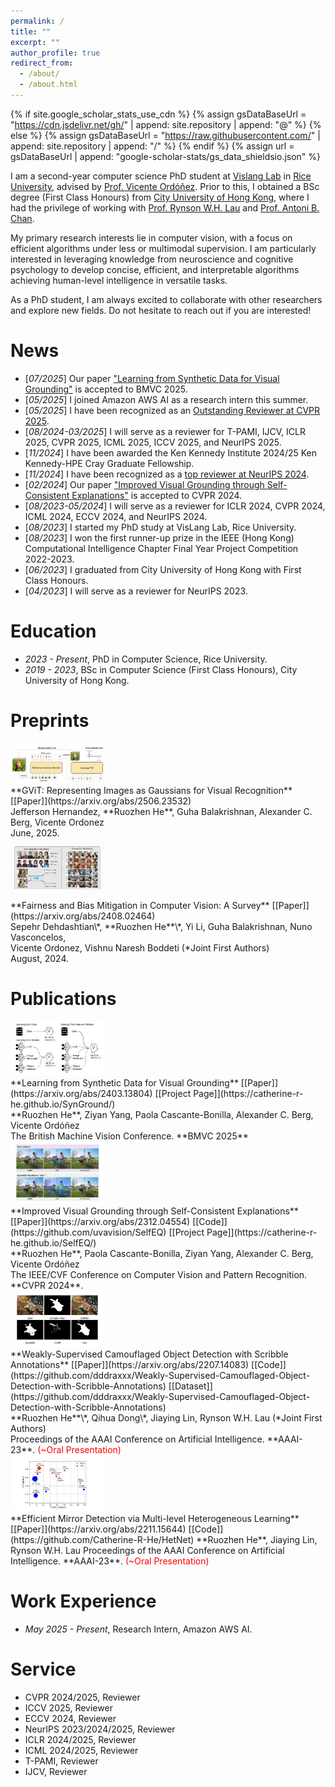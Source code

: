 ```yaml
---
permalink: /
title: ""
excerpt: ""
author_profile: true
redirect_from: 
  - /about/
  - /about.html
---
```


{% if site.google_scholar_stats_use_cdn %}
{% assign gsDataBaseUrl = "https://cdn.jsdelivr.net/gh/" | append: site.repository | append: "@" %}
{% else %}
{% assign gsDataBaseUrl = "https://raw.githubusercontent.com/" | append: site.repository | append: "/" %}
{% endif %}
{% assign url = gsDataBaseUrl | append: "google-scholar-stats/gs_data_shieldsio.json" %}

<span class='anchor' id='about-me'></span>

I am a second-year computer science PhD student at [Vislang Lab](https://www.vislang.ai) in [Rice University](https://csweb.rice.edu/), advised by [Prof. Vicente Ordóñez](http://vicenteordonez.com). Prior to this, I obtained a BSc degree (First Class Honours) from [City University of Hong Kong](https://www.cityu.edu.hk/), where I had the privilege of working with [Prof. Rynson W.H. Lau](https://www.cs.cityu.edu.hk/~rynson/) and [Prof. Antoni B. Chan](https://www.cs.cityu.edu.hk/~abchan/).

My primary research interests lie in computer vision, with a focus on efficient algorithms under less or multimodal supervision. I am particularly interested in leveraging knowledge from neuroscience and cognitive psychology to develop concise, efficient, and interpretable algorithms achieving human-level intelligence in versatile tasks. 

As a PhD student, I am always excited to collaborate with other researchers and explore new fields. Do not hesitate to reach out if you are interested!

<!-- # 🔥 News -->
# News
- \[*07/2025*\] Our paper ["Learning from Synthetic Data for Visual Grounding"](https://catherine-r-he.github.io/SynGround/) is accepted to BMVC 2025.
- \[*05/2025*\] I joined Amazon AWS AI as a research intern this summer.
- \[*05/2025*\] I have been recognized as an [Outstanding Reviewer at CVPR 2025](https://cvpr.thecvf.com/Conferences/2025/ProgramCommittee#all-outstanding-reviewer).
- \[*08/2024-03/2025*\] I will serve as a reviewer for T-PAMI, IJCV, ICLR 2025, CVPR 2025, ICML 2025, ICCV 2025, and NeurIPS 2025.
- \[*11/2024*\] I have been awarded the Ken Kennedy Institute 2024/25 Ken Kennedy-HPE Cray Graduate Fellowship.
- \[*11/2024*\] I have been recognized as a [top reviewer at NeurIPS 2024](https://neurips.cc/Conferences/2024/ProgramCommittee#top-reviewers).
- \[*02/2024*\] Our paper ["Improved Visual Grounding through Self-Consistent Explanations"](https://catherine-r-he.github.io/SelfEQ/) is accepted to CVPR 2024.
- \[*08/2023-05/2024*\] I will serve as a reviewer for ICLR 2024, CVPR 2024, ICML 2024, ECCV 2024, and NeurIPS 2024.
- \[*08/2023*\] I started my PhD study at VisLang Lab, Rice University.
- \[*08/2023*\] I won the first runner-up prize in the IEEE (Hong Kong) Computational Intelligence Chapter Final Year Project Competition 2022-2023.
- \[*06/2023*\] I graduated from City University of Hong Kong with First Class Honours.
- \[*04/2023*\] I will serve as a reviewer for NeurIPS 2023.


<!-- # 📖 Educations -->
# Education
- *2023 - Present*, PhD in Computer Science, Rice University.
- *2019 - 2023*, BSc in Computer Science (First Class Honours), City University of Hong Kong.


# Preprints
<div class='paper-box'><div class='paper-box-image'><div><img src='images/GViT.png' alt="GViT teaser" width=150px></div></div>
<div class='paper-box-text' markdown="1">
**GViT: Representing Images as Gaussians for Visual Recognition** [[Paper]](https://arxiv.org/abs/2506.23532) <br />
Jefferson Hernandez, **Ruozhen He**, Guha Balakrishnan, Alexander C. Berg, Vicente Ordonez<br />
June, 2025. 
</div>
</div>

<div class='paper-box'><div class='paper-box-image'><div><img src='images/Fairness-survey-Teaser.png' alt="Fairness survey teaser" width=150px></div></div>
<div class='paper-box-text' markdown="1">
**Fairness and Bias Mitigation in Computer Vision: A Survey** [[Paper]](https://arxiv.org/abs/2408.02464) <br />
Sepehr Dehdashtian\*, **Ruozhen He**\*, Yi Li, Guha Balakrishnan, Nuno Vasconcelos,<br /> Vicente Ordonez, Vishnu Naresh Boddeti (*Joint First Authors) <br />
August, 2024. 
</div>
</div>

<!-- # 📝 Publications  -->
# Publications 
<div class='paper-box'><div class='paper-box-image'><div><img src='images/SynGround-Teaser.png' alt="SynGround teaser" width=150px></div></div>
<div class='paper-box-text' markdown="1">
**Learning from Synthetic Data for Visual Grounding** [[Paper]](https://arxiv.org/abs/2403.13804) [[Project Page]](https://catherine-r-he.github.io/SynGround/) <br />
**Ruozhen He**, Ziyan Yang, Paola Cascante-Bonilla, Alexander C. Berg, Vicente Ordóñez <br />
The British Machine Vision Conference. **BMVC 2025**
</div>
</div>


<div class='paper-box'><div class='paper-box-image'><div><img src='images/CVPR2024-SelfEQ.png' alt="CVPR 2024 Paper Improved Visual Grounding through Self-Consistent Explanations" width=150px></div></div>
<div class='paper-box-text' markdown="1">
**Improved Visual Grounding through Self-Consistent Explanations** [[Paper]](https://arxiv.org/abs/2312.04554) [[Code]](https://github.com/uvavision/SelfEQ) [[Project Page]](https://catherine-r-he.github.io/SelfEQ/) <br />
**Ruozhen He**, Paola Cascante-Bonilla, Ziyan Yang, Alexander C. Berg, Vicente Ordóñez <br />
The IEEE/CVF Conference on Computer Vision and Pattern Recognition.  **CVPR 2024**. 
</div>
</div>

<div class='paper-box'><div class='paper-box-image'><div><img src='images/AAAI23-WCOD.png' alt="AAAI-23 Paper Weakly-Supervised Camouflaged Object Detection with Scribble Annotations" width=150px></div></div>
<div class='paper-box-text' markdown="1">
**Weakly-Supervised Camouflaged Object Detection with Scribble Annotations** [[Paper]](https://arxiv.org/abs/2207.14083) [[Code]](https://github.com/dddraxxx/Weakly-Supervised-Camouflaged-Object-Detection-with-Scribble-Annotations) [[Dataset]](https://github.com/dddraxxx/Weakly-Supervised-Camouflaged-Object-Detection-with-Scribble-Annotations) <br />
**Ruozhen He**\*, Qihua Dong\*, Jiaying Lin, Rynson W.H. Lau (*Joint First Authors)  <br />
Proceedings of the AAAI Conference on Artificial Intelligence. **AAAI-23**. <font color='red'> (~Oral Presentation) </font>
</div>
</div>

<div class='paper-box'><div class='paper-box-image'><div><img src='images/AAAI23-EfficientMirror.png' alt="AAAI-23 Paper Efficient Mirror Detection via Multi-level Heterogeneous Learning" width=150px></div></div>
<div class='paper-box-text' markdown="1">
**Efficient Mirror Detection via Multi-level Heterogeneous Learning** [[Paper]](https://arxiv.org/abs/2211.15644) [[Code]](https://github.com/Catherine-R-He/HetNet)  
**Ruozhen He**, Jiaying Lin, Rynson W.H. Lau  
Proceedings of the AAAI Conference on Artificial Intelligence. **AAAI-23**. <font color='red'> (~Oral Presentation) </font>
</div>
</div>

<!-- # 🎖 Honors and Awards
- *2021.10* Lorem ipsum dolor sit amet, consectetur adipiscing elit. Vivamus ornare aliquet ipsum, ac tempus justo dapibus sit amet. 
- *2021.09* Lorem ipsum dolor sit amet, consectetur adipiscing elit. Vivamus ornare aliquet ipsum, ac tempus justo dapibus sit amet.  -->

# Work Experience
- *May 2025 - Present*, Research Intern, Amazon AWS AI.

# Service
- CVPR 2024/2025, Reviewer
- ICCV 2025, Reviewer
- ECCV 2024, Reviewer
- NeurIPS 2023/2024/2025, Reviewer
- ICLR 2024/2025, Reviewer
- ICML 2024/2025, Reviewer
- T-PAMI, Reviewer
- IJCV, Reviewer

<!-- # 💬 Invited Talks
- *2021.06*, Lorem ipsum dolor sit amet, consectetur adipiscing elit. Vivamus ornare aliquet ipsum, ac tempus justo dapibus sit amet. 
- *2021.03*, Lorem ipsum dolor sit amet, consectetur adipiscing elit. Vivamus ornare aliquet ipsum, ac tempus justo dapibus sit amet.  \| [\[video\]](https://github.com/) -->
<!-- 
# 💻 Internships
- *2019.05 - 2020.02*, [Lorem](https://github.com/), China. -->

